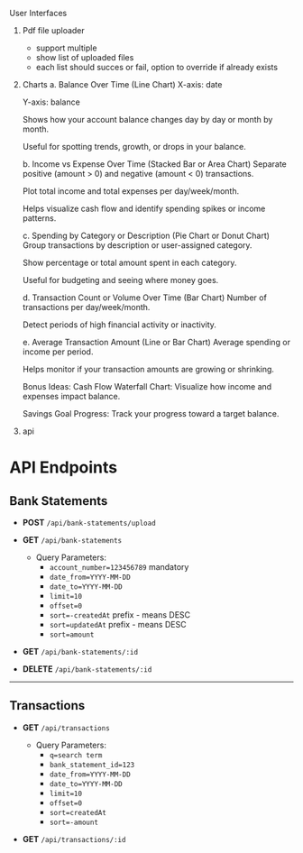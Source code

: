 User Interfaces

1. Pdf file uploader
   - support multiple
   - show list of uploaded files
   - each list should succes or fail, option to override if already exists
2. Charts
   a. Balance Over Time (Line Chart)
   X-axis: date

   Y-axis: balance

   Shows how your account balance changes day by day or month by month.

   Useful for spotting trends, growth, or drops in your balance.

   b. Income vs Expense Over Time (Stacked Bar or Area Chart)
   Separate positive (amount > 0) and negative (amount < 0) transactions.

   Plot total income and total expenses per day/week/month.

   Helps visualize cash flow and identify spending spikes or income patterns.

   c. Spending by Category or Description (Pie Chart or Donut Chart)
   Group transactions by description or user-assigned category.

   Show percentage or total amount spent in each category.

   Useful for budgeting and seeing where money goes.

   d. Transaction Count or Volume Over Time (Bar Chart)
   Number of transactions per day/week/month.

   Detect periods of high financial activity or inactivity.

   e. Average Transaction Amount (Line or Bar Chart)
   Average spending or income per period.

   Helps monitor if your transaction amounts are growing or shrinking.

   Bonus Ideas:
   Cash Flow Waterfall Chart: Visualize how income and expenses impact balance.

   Savings Goal Progress: Track your progress toward a target balance.

3. api

# API Endpoints

## Bank Statements

- **POST** `/api/bank-statements/upload`

- **GET** `/api/bank-statements`

  - Query Parameters:
    - `account_number=123456789` mandatory
    - `date_from=YYYY-MM-DD`
    - `date_to=YYYY-MM-DD`
    - `limit=10`
    - `offset=0`
    - `sort=-createdAt` prefix - means DESC
    - `sort=updatedAt` prefix - means DESC
    - `sort=amount`

- **GET** `/api/bank-statements/:id`

- **DELETE** `/api/bank-statements/:id`

---

## Transactions

- **GET** `/api/transactions`

  - Query Parameters:
    - `q=search term`
    - `bank_statement_id=123`
    - `date_from=YYYY-MM-DD`
    - `date_to=YYYY-MM-DD`
    - `limit=10`
    - `offset=0`
    - `sort=createdAt`
    - `sort=-amount`

- **GET** `/api/transactions/:id`
